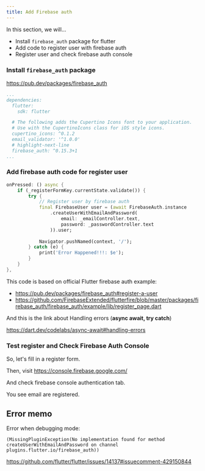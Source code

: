 ```yaml
---
title: Add Firebase auth
---
```


In this section, we will...
- Install `firebase_auth` package for flutter
- Add code to register user with firebase auth
- Register user and check firebase auth console

### Install `firebase_auth` package
https://pub.dev/packages/firebase_auth

```yaml title="pubspec.yaml"
...
dependencies:
  flutter:
	sdk: flutter

  # The following adds the Cupertino Icons font to your application.
  # Use with the CupertinoIcons class for iOS style icons.
  cupertino_icons: ^0.1.2
  email_validator: '^1.0.0'
  # highlight-next-line
  firebase_auth: ^0.15.3+1
...
```

### Add firebase auth code for register user

```dart {1,3-14}
onPressed: () async {
	if (_registerFormKey.currentState.validate()) {
		try {
			// Register user by firebase auth
			final FirebaseUser user = (await FirebaseAuth.instance
				.createUserWithEmailAndPassword(
					email: _emailController.text,
					password: _passwordController.text
				)).user;
			
			Navigator.pushNamed(context, '/');
		} catch (e) {
			print('Error Happened!!!: $e');
		}  
	}
},
```

This code is based on official Flutter firebase auth example:
- https://pub.dev/packages/firebase_auth#register-a-user
- https://github.com/FirebaseExtended/flutterfire/blob/master/packages/firebase_auth/firebase_auth/example/lib/register_page.dart


And this is the link about Handling errors (**async await, try catch**)

https://dart.dev/codelabs/async-await#handling-errors

### Test register and Check Firebase Auth Console
So, let's fill in a register form.

Then, visit https://console.firebase.google.com/

And check firebase console authentication tab.

You see email are registered.

## Error memo
Error when debugging mode:

```
(MissingPluginException(No implementation found for method createUserWithEmailAndPassword on channel plugins.flutter.io/firebase_auth))
```

https://github.com/flutter/flutter/issues/14137#issuecomment-429150844